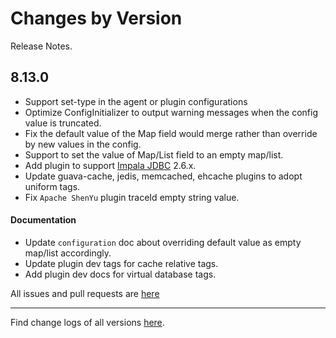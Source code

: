 Changes by Version
==================
Release Notes.

8.13.0
------------------

* Support set-type in the agent or plugin configurations
* Optimize ConfigInitializer to output warning messages when the config value is truncated.
* Fix the default value of the Map field would merge rather than override by new values in the config.
* Support to set the value of Map/List field to an empty map/list.
* Add plugin to support [Impala JDBC](https://www.cloudera.com/downloads/connectors/impala/jdbc/2-6-29.html) 2.6.x.
* Update guava-cache, jedis, memcached, ehcache plugins to adopt uniform tags.
* Fix `Apache ShenYu` plugin traceId empty string value. 

#### Documentation

* Update `configuration` doc about overriding default value as empty map/list accordingly.
* Update plugin dev tags for cache relative tags.
* Add plugin dev docs for virtual database tags.

All issues and pull requests are [here](https://github.com/apache/skywalking/milestone/150?closed=1)

------------------
Find change logs of all versions [here](changes).
